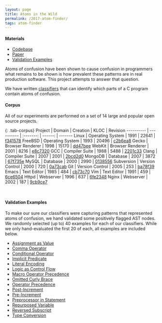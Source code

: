 ```yaml
---
layout: page
title: Atoms in the Wild
permalink: /2017-atom-finder/
tags: atom-finder
---
```


<div class="toc">
  <h4 class="toc-title">Materials</h4>
  <ul>
    <li><a href="https://github.com/dgopstein/atom-finder">Codebase</a></li>
    <li><a href="{{site.paper_url.atom_finder}}">Paper</a></li>
    <li><a href="/2017-atom-finder/validation">Validation Examples</a></li>
  </ul>
</div>

Atoms of confusion have been shown to cause confusion in programmers
what remains to be shown is how prevalent these patterns are in real
production software. This project attempts to answer that question.

We have written [classifiers](https://github.com/dgopstein/atom-finder/tree/master/src/atom_finder/classifier)
that can identify which parts of a C program contain atoms of confusion.

#### Corpus

All of our experiments are performed on a set of 14 large and popular open
source projects.

<style>
.tab-corpus {
  table-layout: auto;
}
</style>

{: .tab-corpus}
  Project    |  Domain           | Creation |    KLOC | Revision
  ---------- |  ----------       | :-------: | ------: | -------
  Linux      |  Operating System |  1991    |  22641  | [f341578](https://github.com/torvalds/linux/tree/f34157878d3b17641ad2366988600c23c89d98b2    )
  FreeBSD    |  Operating System |  1993    |  20496  | [c2b6ea8](https://github.com/freebsd/freebsd/tree/c2b6ea8fa56ce6aba773d820fbf64a4d3efac9f5   )
  Gecko      |  Browser Renderer |  1998    |  15170  | [dd47bee](https://github.com/mozilla/gecko-dev/tree/dd47bee6468de7e1221b4d006342ad6b9813d0e5 )
  WebKit     |  Browser Renderer |  2001    |   8216  | [e8c7320](https://github.com/WebKit/webkit/tree/e8c73206a09f734bc64f77d6275a727aa2811754     )
  GCC        |  Compiler Suite   |  1988    |   5488  | [2201c33](https://github.com/gcc-mirror/gcc/tree/2201c33012d4c6dc522ddbfa97f5aa95a209e24d    )
  Clang      |  Compiler Suite   |  2007    |   2001  | [2bcd2d0](https://github.com/llvm-mirror/clang/tree/2bcd2d052e5508c12374390e4a2d572988622caf )
  MongoDB    |  Database         |  2007    |   3872  | [67f735e](https://github.com/mongodb/mongo/tree/67f735e6705091659e2a8cf46a9285f09bcf749a     )
  MySQL      |  Database         |  2000    |   2990  | [0138556](https://github.com/mysql/mysql-server/tree/0138556a55168da12eaf0bc3038947148d6b0863)
  Subversion |  Version Control  |  2000    |    720  | [0a73cab](https://github.com/apache/subversion/tree/0a73cab17bd4114d1ce96dc5b89b0e44ec0fd5d1 )
  Git        |  Version Control  |  2005    |    253  | [ba78f39](https://github.com/git/git/tree/ba78f398be65e941b93276680f68a81075716472           )
  Emacs      |  Text Editor      |  1985    |    484  | [cb73c70](https://github.com/emacs-mirror/emacs/tree/cb73c70180f57f3fb99fae3aaefbacf0a61cea3f)
  Vim        |  Text Editor      |  1991    |    459  | [6ce6504](https://github.com/vim/vim/tree/6ce650480844bfaa5410874416b4a2e15f40b870           )
  Httpd      |  Webserver        |  1996    |    637  | [6fe2348](https://github.com/apache/httpd/tree/6fe234860d15c797f34bc9c0e290fd23a73233c7      )
  Nginx      |  Webserver        |  2002    |    187  | [9cb9ce7](https://github.com/nginx/nginx/tree/9cb9ce78b1d81ccdbcd123ccc3dab295b836a174       )
  

<br />

#### Validation Examples

To make our sure our classifiers were capturing patterns that represented atoms
of confusion, we hand validated some positively flagged AST nodes. We randomly
selected (up to) 40 examples for each of our classifiers. While we only
hand-evaluated the first 20 of each, all examples are included below.

* [Assignment as Value](/2017-atom-finder/validation#assignment-as-value)
* [Comma Operator](/2017-atom-finder/validation#comma-operator)
* [Conditional Operator](/2017-atom-finder/validation#conditional)
* [Implicit Predicate](/2017-atom-finder/validation#implicit-predicate)
* [Literal Encoding](/2017-atom-finder/validation#literal-encoding)
* [Logic as Control Flow](/2017-atom-finder/validation#logic-as-control-flow)
* [Macro Operator Precedence](/2017-atom-finder/validation#macro-operator-precedence)
* [Omitted Curly Brace](/2017-atom-finder/validation#omitted-curly-braces)
* [Operator Precedence](/2017-atom-finder/validation#operator-precedence)
* [Post-Increment](/2017-atom-finder/validation#post-increment)
* [Pre-Increment](/2017-atom-finder/validation#pre-increment)
* [Preprocessor in Statement](/2017-atom-finder/validation#preprocessor-in-statement)
* [Repurposed Variable](/2017-atom-finder/validation#repurposed-variable)
* [Reversed Subscript](/2017-atom-finder/validation#reversed-subscript)
* [Type Conversion](/2017-atom-finder/validation#type-conversion)
